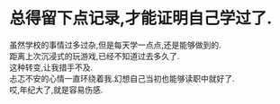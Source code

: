 # 总得留下点记录,才能证明自己学过了.
  虽然学校的事情过多过杂,但是每天学一点点,还是能够做到的.  
  距离上次沉浸式的玩游戏,已经不知道过去多久了.  
  这种转变,让我措手不及.  
  忐忑不安的心情一直环绕着我.幻想自己当初也能够读职中就好了.  
  哎,年纪大了,就是容易伤感.
